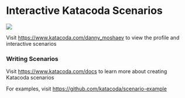 # Interactive Katacoda Scenarios

[![](http://shields.katacoda.com/katacoda/danny_moshaev/count.svg)](https://www.katacoda.com/danny_moshaev "Get your profile on Katacoda.com")

Visit https://www.katacoda.com/danny_moshaev to view the profile and interactive scenarios

### Writing Scenarios
Visit https://www.katacoda.com/docs to learn more about creating Katacoda scenarios

For examples, visit https://github.com/katacoda/scenario-example
